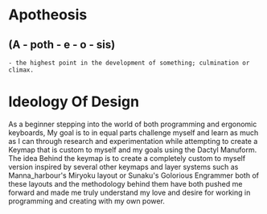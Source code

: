 # Apotheosis
## (A - poth - e - o - sis)
    - the highest point in the development of something; culmination or climax.

# Ideology Of Design
As a beginner stepping into the world of both programming and ergonomic keyboards, My goal is to in equal parts challenge myself and learn as much as I can through research and experimentation while attempting to create a Keymap that is custom to myself and my goals using the Dactyl Manuform. The idea Behind the keymap is to create a completely custom to myself version inspired by several other keymaps and layer systems such as Manna_harbour's Miryoku layout or Sunaku's Golorious Engrammer both of these layouts and the methodology behind them have both pushed me forward and made me truly understand my love and desire for working in programming and creating with my own power. 

